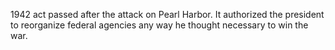1942 act passed after the attack on Pearl Harbor. It authorized the president to reorganize federal agencies any way he thought necessary to win the war.